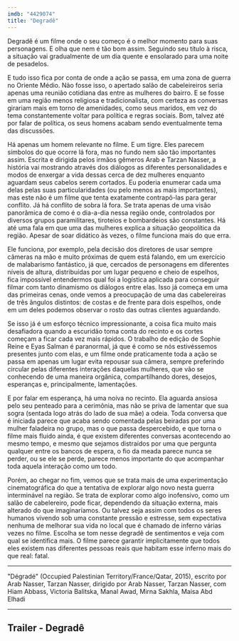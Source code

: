 ```yaml
---
imdb: "4429074"
title: "Degradê"
---
```

Degradê é um filme onde o seu começo é o melhor momento para suas personagens. E olha que nem é tão bom assim. Seguindo seu título à risca, a situação vai gradualmente de um dia quente e ensolarado para uma noite de pesadelos.

E tudo isso fica por conta de onde a ação se passa, em uma zona de guerra no Oriente Médio. Não fosse isso, o apertado salão de cabeleireiros seria apenas uma reunião cotidiana das entre as mulheres do bairro. E se fosse em uma região menos religiosa e tradicionalista, com certeza as conversas girariam mais em torno de amenidades, como seus maridos, em vez do tema constantemente voltar para política e regras sociais. Bom, talvez até por falar de política, os seus homens acabam sendo eventualmente tema das discussões.

Há apenas um homem relevante no filme. E um tigre. Eles parecem símbolos do que ocorre lá fora, mas no fundo nem são tão importantes assim. Escrita e dirigida pelos irmãos gêmeros Arab e Tarzan Nasser, a história vai mostrando através dos diálogos as diferentes personalidades e modos de enxergar a vida dessas cerca de dez mulheres enquanto aguardam seus cabelos serem cortados. Eu poderia enumerar cada uma delas pelas suas particularidades (ou pelo menos as mais importantes), mas este não é um filme que tenta exatamente contrapô-las para gerar conflito. Já há conflito de sobra lá fora. Se trata apenas de uma visão panorâmica de como é o dia-a-dia nessa região onde, controlados por diversos grupos paramilitares, tiroteios e bombardeios são constantes. Há até uma fala em que uma das mulheres explica a situação geopolítica da região. Apesar de soar didático às vezes, o filme funciona mais do que erra.

Ele funciona, por exemplo, pela decisão dos diretores de usar sempre câmeras na mão e muito próximas de quem está falando, em um exercício de malabarismo fantástico, já que, cercados de personagens em diferentes níveis de altura, distribuídas por um lugar pequeno e cheio de espelhos, fica impossível entendermos qual foi a logística aplicada para conseguir filmar com tanto dinamismo os diálogos entre elas. Isso já começa em uma das primeiras cenas, onde vemos a preocupação de uma das cabelereiras de três ângulos distintos: de costas e de frente para dois espelhos, onde em um deles podemos observar o rosto das outras clientes aguardando.

Se isso já é um esforço técnico impressionante, a coisa fica muito mais desafiadora quando a escuridão toma conta do recinto e os cortes começam a ficar cada vez mais rápidos. O trabalho de edição de Sophie Reine e Eyas Salman é paranormal, já que é como se nós estivéssemos presentes junto com elas, e um filme onde praticamente toda a ação se passa em apenas um lugar evita repousar sua câmera, sempre preferindo circular pelas diferentes interações daquelas mulheres, que vão se conhecendo de uma maneira orgânica, compartilhando dores, desejos, esperanças e, principalmente, lamentações.

E por falar em esperança, há uma noiva no recinto. Ela aguarda ansiosa pelo seu penteado para a cerimônia, mas não se priva de lamentar que sua sogra (sentada logo atrás do lado de sua mãe) a odeia. Toda conversa que é iniciada parece que acaba sendo comentada pelas beiradas por uma mulher faladeira no grupo, mas o que passa despercebido, e que torna o filme mais fluido ainda, é que existem diferentes conversas acontecendo ao mesmo tempo, e mesmo que sejamos distraídos por uma que pergunta qualquer entre os bancos de espera, o fio da meada parece nunca se perder, ou se ele se perde, parece menos importante do que acompanhar toda aquela interação como um todo.

Porém, ao chegar no fim, vemos que se trata mais de uma experimentação cinematográfica do que a tentativa de explorar algo novo nesta guerra interminável na região. Se trata de explorar como algo inofensivo, como um salão de cabelereiro, pode ficar, dependendo da situação externa, mais alterado do que imaginaríamos. Ou talvez seja assim com todos os seres humanos vivendo sob uma constante pressão e estresse, sem expectativa nenhuma de melhorar sua vida no local que é chamado de inferno várias vezes no filme. Escolha se tom nesse degradê de sentimentos e veja com qual se identifica mais. O filme parece garantir implicitamente que todos eles existem nas diferentes pessoas reais que habitam esse inferno mais do que real: fatal.

<hr>"Dégradé" (Occupied Palestinian Territory/France/Qatar, 2015), escrito por Arab Nasser, Tarzan Nasser, dirigido por Arab Nasser, Tarzan Nasser, com Hiam Abbass, Victoria Balitska, Manal Awad, Mirna Sakhla, Maisa Abd Elhadi<hr>

<h2>Trailer - Degradê<h2>
